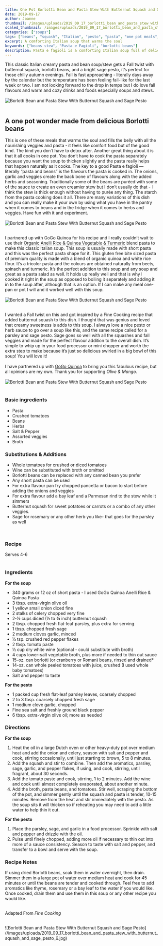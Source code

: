 ```yaml
---
title: One Pot Borlotti Bean and Pasta Stew With Butternut Squash and Sage Pesto (Pasta e Fagioli)
date: 2019-09-17
author: Joanne
thumbnail: /images/uploads/2019_09_17_borlotti_bean_and_pasta_stew_with_butternut_squash_and_sage_pesto_1.jpg
scaled_thumbnail: /images/uploads/2019_09_17_borlotti_bean_and_pasta_stew_with_butternut_squash_and_sage_pesto_0.jpg
categories: ["soups"]
tags: ["beans", "squash", "Italian", "pesto", "pasta", "one pot meals", "sponsored"]
excerpt: A comforting Italian soup that warms the soul 
keywords: ["beans stew", "Pasta e Fagioli", "borlotti beans"]
description: Pasta e fagioli is a comforting Italian soup full of delicious Borlottit beans.
---
```


This classic Italian creamy pasta and bean soup/stew gets a Fall twist with butternut squash, borlotti beans, and a bright sage pesto, it’s perfect for those chilly autumn evenings. Fall is fast approaching - literally days away by the calendar but the temperature has been feeling fall-like for the last week or two. I am not looking forward to the drop in temps but I do love fall flavours and warm and cozy drinks and foods especially soups and stews.
</br>
</br>
![Borlotti Bean and Pasta Stew With Butternut Squash and Sage Pesto](/images/uploads/2019_09_17_borlotti_bean_and_pasta_stew_with_butternut_squash_and_sage_pesto_2.jpg)
</br>
</br>

## A one pot wonder made from delicious Borlotti beans
This is one of these meals that warms the soul and fills the belly with all the nourishing veggies and pasta - it feels like comfort food but of the good kind. The kind you don’t have to detox after. Another great thing about it is that it all cooks in one pot. You don’t have to cook the pasta separately because you want the soup to thicken slightly and the pasta really helps that happen naturally as it cooks. The key to a good Pasta e fagioli — literally “pasta and beans” is the flavours the pasta is cooked in. The onions, garlic and veggies create the back bone of flavours along with the added herbs and seasoning. Traditionally some of the beans are puréed with some of the sauce to create an even creamier stew but I don’t usually do that - I think the stew is thick enough without having to purée any thing.  The starch from the pasta cooking does it all. There are many variations of this dish and you can really make it your own by using what you have in the pantry when it comes to beans and in the fridge when it comes to herbs and veggies. Have fun with it and experiment. 
</br>
</br>
![Borlotti Bean and Pasta Stew With Butternut Squash and Sage Pesto](/images/uploads/2019_09_17_borlotti_bean_and_pasta_stew_with_butternut_squash_and_sage_pesto_3.jpg)
</br>
</br>

I partnered up with GoGo Quinoa for his recipe and I really couldn’t wait to use their <span class="highlight"><a rel="nofollow" href="https://www.gogoquinoa.com/products/anelli-vegetable-pasta/">Organic Anelli Rice & Quinoa Vegetable & Turmeric</a></span> blend pasta to make this classic Italian soup. This soup is usually made with short pasta and this was the perfect pasta shape for it. This gluten free bite sized pasta of premium quality is made with a blend of organic quinoa and white rice flour. It’s a tricolor pasta and the colours are obtained naturally from beets, spinach and turmeric. It’s the perfect addition to this soup and any soup and great as a pasta salad as well. It holds up really well and that is why I cooked it right in the soup as opposed to boiling it separately and adding it in to the soup after, although that is an option. If I can make any meal one-pan or pot I will and it worked well with this soup. 
</br>
</br>
![Borlotti Bean and Pasta Stew With Butternut Squash and Sage Pesto](/images/uploads/2019_09_17_borlotti_bean_and_pasta_stew_with_butternut_squash_and_sage_pesto_4.jpg)
</br>
</br>

I wanted a Fall twist on this and got inspired by a Fine Cooking recipe that added butternut squash to this dish. I thought that was genius and loved that creamy sweetness is adds to this soup. I always love a nice pesto or herb sauce to go over a soup like this, and the same recipe called for a parsley and sage pesto. Sage goes so well with all the squashes and fall veggies and made for the perfect flavour addition to the overall dish. It’s simple to whip up in your food processor or mini chopper and worth the extra step to make because it’s just so delicious swirled in a big bowl of this soup! You will love it! 
</br>
</br>
I have partnered up with <span class="highlight"><a rel="nofollow" href="https://www.gogoquinoa.com">GoGo Quinoa</a></span> to bring you this fabulous recipe, but all opinions are my own. Thank you for supporting _Olive & Mango_.
</br>
</br>
![Borlotti Bean and Pasta Stew With Butternut Squash and Sage Pesto](/images/uploads/2019_09_17_borlotti_bean_and_pasta_stew_with_butternut_squash_and_sage_pesto_5.jpg)
</br>
</br>

### Basic ingredients

* Pasta 
* Crushed tomatoes 
* Beans 
* Herbs 
* Salt & Pepper 
* Assorted veggies 
* Broth 

### Substitutions & Additions

* Whole tomatoes for crushed or diced tomatoes 
* Wine can be substituted with broth or omitted 
* Borlotti beans can be replaced with any canned bean you prefer 
* Any short pasta can be used 
* For extra flavour pan fry chopped pancetta or bacon to start before adding the onions and veggies 
* For extra flavour add a bay leaf and a Parmesan rind to the stew while it simmers 
* Butternut squash for sweet potatoes or carrots or a combo of any other veggies. 
* Sage for rosemary or any other herb you like- that goes for the parsley as well
</br>

### Recipe
Serves 4-6
</br>
</br>

### Ingredients
__For the soup__

* <span itemprop="ingredients">340 grams or 12 oz of short pasta - I used GoGo Quinoa Anelli Rice & Quinoa Pasta</span>
* <span itemprop="ingredients">3 tbsp. extra-virgin olive oil</span>
* <span itemprop="ingredients">1 yellow small onion diced fine</span>
* <span itemprop="ingredients">2 stalks of celery chopped very fine</span>
* <span itemprop="ingredients">2-½ cups diced (½ to ¾ inch) butternut squash</span>
* <span itemprop="ingredients">2 tbsp. chopped fresh flat-leaf parsley, plus extra for serving </span>
* <span itemprop="ingredients">1 tbsp. chopped fresh sage</span>
* <span itemprop="ingredients">2 medium cloves garlic, minced</span>
* <span itemprop="ingredients">½ tsp. crushed red pepper flakes</span>
* <span itemprop="ingredients">2 tbsp. tomato paste</span>
* <span itemprop="ingredients">½ cup dry white wine (optional - could substitute with broth)</span>
* <span itemprop="ingredients">4 cups lower-salt vegetable broth, plus more if needed to thin out sauce</span>
* <span itemprop="ingredients">15-oz. can borlotti (or cranberry or Roman) beans, rinsed and drained*</span>
* <span itemprop="ingredients">14-oz. can whole peeled tomatoes with juice, crushed (I used whole baby tomatoes)</span>
* <span itemprop="ingredients">Salt and pepper to taste</span>

__For the pesto__

* <span itemprop="ingredients">1 packed cup fresh flat-leaf parsley leaves, coarsely chopped</span>
* <span itemprop="ingredients">2 to 3 tbsp. coarsely chopped fresh sage</span>
* <span itemprop="ingredients">1 medium clove garlic, chopped</span>
* <span itemprop="ingredients">Fine sea salt and freshly ground black pepper</span>
* <span itemprop="ingredients">6 tbsp. extra-virgin olive oil; more as needed</span>

### Directions

__For the soup__

1. Heat the oil in a large  Dutch oven or other heavy-duty pot over medium heat and add the onion and celery, season with salt and pepper and cook, stirring occasionally, until just starting to brown, 5 to 8 minutes. 
1. Add the squash and stir to combine. Then add the aromatics, parsley, sage, garlic, and pepper flakes, if using, and cook, stirring, until fragrant, about 30 seconds.
1. Add the tomato paste and cook, stirring, 1 to 2 minutes. Add the wine and cook until almost completely evaporated, about  another minute. 
1. Add the broth, pasta beans, and tomatoes. Stir well, scraping the bottom of the pot, and simmer gently until the squash and pasta is tender, 10-15 minutes. Remove from the heat and stir immediately with the pesto. As the soup sits it will thicken so if reheating you may need to add a little water to help thin it out. 

__For the pesto__

1. Place the parsley, sage, and garlic in a food processor. Sprinkle with salt and pepper and drizzle with the oil. 
2. Pulse until finely chopped, adding more oil if necessary to thin out into more of a sauce consistency. Season to taste with salt and pepper, and transfer to a bowl and serve with the soup. 


### Recipe Notes

If using dried Borlotti beans, soak them in water overnight, then drain. Simmer them in a large pot of water over medium heat and cook for 45 minutes or until the beans are tender and cooked through. Feel free to add aromatics like thyme, rosemary or a bay leaf to the water if you would like.  Once cooked, drain them and use them in this soup or any other recipe you would like.
</br>
</br>

Adapted From _Fine Cooking_

</br>
![Borlotti Bean and Pasta Stew With Butternut Squash and Sage Pesto](/images/uploads/2019_09_17_borlotti_bean_and_pasta_stew_with_butternut_squash_and_sage_pesto_6.jpg)
